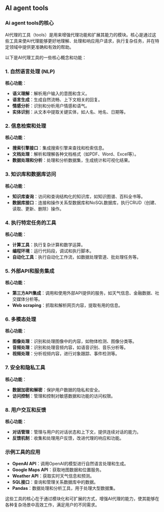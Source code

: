 ## AI agent tools


### Ai agent tools的核心

AI代理的工具（tools）是用来增强代理功能和扩展其能力的模块。核心是通过这些工具来使AI代理能够更好地理解、处理和响应用户请求，执行复杂任务，并在特定领域中提供更准确和有效的帮助。

以下是AI代理工具的一些核心概念和功能：

### 1. 自然语言处理 (NLP)
**核心功能**：
- **语义理解**：解析用户输入的意图和含义。
- **语言生成**：生成自然流畅、上下文相关的回复。
- **情感分析**：识别和分析用户情感和语气。
- **实体识别**：从文本中提取关键实体，如人名、地名、日期等。

### 2. 信息检索和处理
**核心功能**：
- **搜索引擎接口**：集成搜索引擎来查找和检索信息。
- **文档处理**：解析和理解各种文档格式（如PDF、Word、Excel等）。
- **数据处理和分析**：处理和分析数据集，生成统计和可视化结果。

### 3. 知识库和数据库访问
**核心功能**：
- **知识库查询**：访问和查询结构化的知识库，如知识图谱、百科全书等。
- **数据库接口**：连接和操作关系型数据库和NoSQL数据库，执行CRUD（创建、读取、更新、删除）操作。

### 4. 执行特定任务的工具
**核心功能**：
- **计算工具**：执行复杂计算和数学运算。
- **编程环境**：运行代码段，调试和执行脚本。
- **自动化工具**：执行自动化工作流，如数据处理管道、批处理任务等。

### 5. 外部API和服务集成
**核心功能**：
- **第三方API集成**：调用和使用外部API提供的服务，如天气信息、金融数据、社交媒体分析等。
- **Web scraping**：抓取和解析网页内容，提取有用的信息。

### 6. 多模态处理
**核心功能**：
- **图像处理**：识别和处理图像中的内容，如物体检测、图像分类等。
- **音频处理**：识别和处理音频内容，如语音识别、音乐分析等。
- **视频处理**：分析视频内容，进行对象跟踪、事件检测等。

### 7. 安全和隐私工具
**核心功能**：
- **数据加密和解密**：保护用户数据的隐私和安全。
- **访问控制**：管理和控制对敏感数据和功能的访问权限。

### 8. 用户交互和反馈
**核心功能**：
- **对话管理**：管理与用户的对话状态和上下文，提供连续对话的能力。
- **反馈机制**：收集和处理用户反馈，改进代理的响应和功能。

### 示例工具的应用
- **OpenAI API**：调用OpenAI的模型进行自然语言处理和生成。
- **Google Maps API**：获取地图数据和位置服务。
- **Weather API**：获取实时天气信息和预测。
- **SQL接口**：查询和管理关系数据库中的数据。
- **Pandas**：数据处理和分析工具，用于处理大型数据集。

这些工具的核心在于通过模块化和可扩展的方式，增强AI代理的能力，使其能够在各种复杂场景中高效工作，满足用户的不同需求。